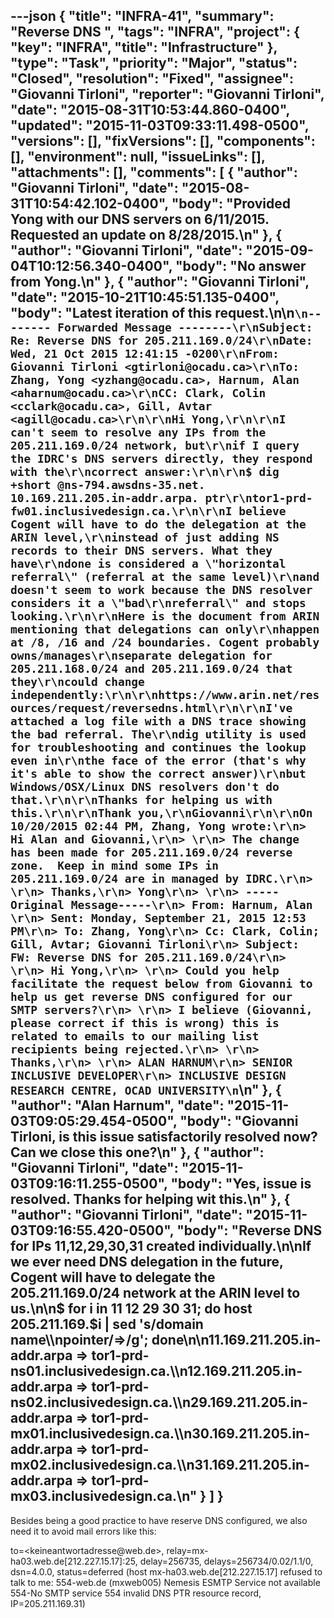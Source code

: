 ---json
{
  "title": "INFRA-41",
  "summary": "Reverse DNS ",
  "tags": "INFRA",
  "project": {
    "key": "INFRA",
    "title": "Infrastructure"
  },
  "type": "Task",
  "priority": "Major",
  "status": "Closed",
  "resolution": "Fixed",
  "assignee": "Giovanni Tirloni",
  "reporter": "Giovanni Tirloni",
  "date": "2015-08-31T10:53:44.860-0400",
  "updated": "2015-11-03T09:33:11.498-0500",
  "versions": [],
  "fixVersions": [],
  "components": [],
  "environment": null,
  "issueLinks": [],
  "attachments": [],
  "comments": [
    {
      "author": "Giovanni Tirloni",
      "date": "2015-08-31T10:54:42.102-0400",
      "body": "Provided Yong with our DNS servers on 6/11/2015. Requested an update on 8/28/2015.\n"
    },
    {
      "author": "Giovanni Tirloni",
      "date": "2015-09-04T10:12:56.340-0400",
      "body": "No answer from Yong.\n"
    },
    {
      "author": "Giovanni Tirloni",
      "date": "2015-10-21T10:45:51.135-0400",
      "body": "Latest iteration of this request.\n\n```\n-------- Forwarded Message --------\r\nSubject: Re: Reverse DNS for 205.211.169.0/24\r\nDate: Wed, 21 Oct 2015 12:41:15 -0200\r\nFrom: Giovanni Tirloni <gtirloni@ocadu.ca>\r\nTo: Zhang, Yong <yzhang@ocadu.ca>, Harnum, Alan <aharnum@ocadu.ca>\r\nCC: Clark, Colin <cclark@ocadu.ca>, Gill, Avtar <agill@ocadu.ca>\r\n\r\nHi Yong,\r\n\r\nI can't seem to resolve any IPs from the 205.211.169.0/24 network, but\r\nif I query the IDRC's DNS servers directly, they respond with the\r\ncorrect answer:\r\n\r\n$ dig +short @ns-794.awsdns-35.net. 10.169.211.205.in-addr.arpa. ptr\r\ntor1-prd-fw01.inclusivedesign.ca.\r\n\r\nI believe Cogent will have to do the delegation at the ARIN level,\r\ninstead of just adding NS records to their DNS servers. What they have\r\ndone is considered a \"horizontal referral\" (referral at the same level)\r\nand doesn't seem to work because the DNS resolver considers it a \"bad\r\nreferral\" and stops looking.\r\n\r\nHere is the document from ARIN mentioning that delegations can only\r\nhappen at /8, /16 and /24 boundaries. Cogent probably owns/manages\r\nseparate delegation for 205.211.168.0/24 and 205.211.169.0/24 that they\r\ncould change independently:\r\n\r\nhttps://www.arin.net/resources/request/reversedns.html\r\n\r\nI've attached a log file with a DNS trace showing the bad referral. The\r\ndig utility is used for troubleshooting and continues the lookup even in\r\nthe face of the error (that's why it's able to show the correct answer)\r\nbut Windows/OSX/Linux DNS resolvers don't do that.\r\n\r\nThanks for helping us with this.\r\n\r\nThank you,\r\nGiovanni\r\n\r\nOn 10/20/2015 02:44 PM, Zhang, Yong wrote:\r\n> Hi Alan and Giovanni,\r\n> \r\n> The change has been made for 205.211.169.0/24 reverse zone.  Keep in mind some IPs in 205.211.169.0/24 are in managed by IDRC.\r\n> \r\n> Thanks,\r\n> Yong\r\n> \r\n> -----Original Message-----\r\n> From: Harnum, Alan \r\n> Sent: Monday, September 21, 2015 12:53 PM\r\n> To: Zhang, Yong\r\n> Cc: Clark, Colin; Gill, Avtar; Giovanni Tirloni\r\n> Subject: FW: Reverse DNS for 205.211.169.0/24\r\n> \r\n> Hi Yong,\r\n> \r\n> Could you help facilitate the request below from Giovanni to help us get reverse DNS configured for our SMTP servers?\r\n> \r\n> I believe (Giovanni, please correct if this is wrong) this is related to emails to our mailing list recipients being rejected.\r\n> \r\n> Thanks,\r\n> \r\n> ALAN HARNUM\r\n> SENIOR INCLUSIVE DEVELOPER\r\n> INCLUSIVE DESIGN RESEARCH CENTRE, OCAD UNIVERSITY\n```\n"
    },
    {
      "author": "Alan Harnum",
      "date": "2015-11-03T09:05:29.454-0500",
      "body": "Giovanni Tirloni, is this issue satisfactorily resolved now? Can we close this one?\n"
    },
    {
      "author": "Giovanni Tirloni",
      "date": "2015-11-03T09:16:11.255-0500",
      "body": "Yes, issue is resolved. Thanks for helping wit this.\n"
    },
    {
      "author": "Giovanni Tirloni",
      "date": "2015-11-03T09:16:55.420-0500",
      "body": "Reverse DNS for IPs 11,12,29,30,31 created individually.\n\nIf we ever need DNS delegation in the future, Cogent will have to delegate the 205.211.169.0/24 network at the ARIN level to us.\n\n$ for i in 11 12 29 30 31; do host 205.211.169.$i | sed 's/domain name\\\npointer/=>/g'; done\n\n11.169.211.205.in-addr.arpa => tor1-prd-ns01.inclusivedesign.ca.\\\n12.169.211.205.in-addr.arpa => tor1-prd-ns02.inclusivedesign.ca.\\\n29.169.211.205.in-addr.arpa => tor1-prd-mx01.inclusivedesign.ca.\\\n30.169.211.205.in-addr.arpa => tor1-prd-mx02.inclusivedesign.ca.\\\n31.169.211.205.in-addr.arpa => tor1-prd-mx03.inclusivedesign.ca.\n"
    }
  ]
}
---
Besides being a good practice to have reserve DNS configured, we also need it to avoid mail errors like this:

to=\<keineantwortadresse\@web.de>, relay=mx-ha03.web.de\[212.227.15.17]:25, delay=256735, delays=256734/0.02/1.1/0, dsn=4.0.0, status=deferred (host mx-ha03.web.de\[212.227.15.17] refused to talk to me: 554-web.de (mxweb005) Nemesis ESMTP Service not available 554-No SMTP service 554 invalid DNS PTR resource record, IP=205.211.169.31)

        